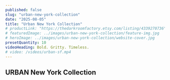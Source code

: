 ```yaml
---
published: false
slug: "urban-new-york-collection"
date: "2025-08-05"
title: "Urban New York Collection"
# productLink: "https://thedarkroomfactory.etsy.com/listing/4339270736"
# featuredImage: ../images/urban-new-york-collection/feature-img.jpg
# heroImage: ../images/urban-new-york-collection/website-cover.jpg
presetQuantity: 10
videoHeading: Bold. Gritty. Timeless.
# video: /videos/urban-sf.mp4
---
```

## URBAN New York Collection
<!-- 
Bring the mood of the city by the bay to your edits with this cinematic collection designed for street photographers, urban explorers, and low-light lovers. From fog-draped skylines and glowing streetcars to pastel Victorian homes and gritty alleyways, these presets highlight rich contrasts, deep shadows, and cool-toned ambiance—perfect for a moody, West Coast aesthetic with a modern edge.

<div style="margin-top: 50px;"></div>

## WHAT’S INSIDE?
- 10 Mobile Presets – Edit on the go with quick, dramatic results.
- 10 Desktop Presets – Take full creative control with Lightroom.
- Easy-to-Follow Instructions – Get started in minutes.
- Instant Download – Start editing your New York shots right away.

<div style="margin-top: 50px;"></div>

## Perfect for scenes like:
- Foggy streets in the Mission or Castro at dawn
- Moody cityscapes with glowing streetlights and neon signs
- Sunset views from Twin Peaks or the Golden Gate Overlook
- Gritty alleyways, graffiti walls, and urban textures
- Early morning shots of cable cars and quiet sidewalks
- Overcast days with dramatic lighting and soft shadows

Inspired by the cinematic atmosphere of the Bay Area—its fog, neon, and timeless streets—this collection is perfect for crafting bold, immersive visuals that echo the soul of the city. -->
